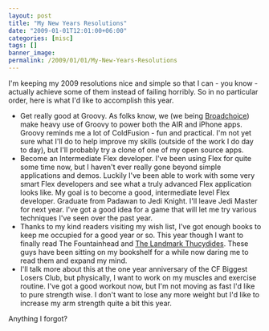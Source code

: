 ```yaml
---
layout: post
title: "My New Years Resolutions"
date: "2009-01-01T12:01:00+06:00"
categories: [misc]
tags: []
banner_image: 
permalink: /2009/01/01/My-New-Years-Resolutions
---
```


I'm keeping my 2009 resolutions nice and simple so that I can - you know - actually achieve some of them instead of failing horribly. So in no particular order, here is what I'd like to accomplish this year.
<!--more-->
<ul>
<li>Get really good at Groovy. As folks know, we (we being <a href="http://www.broadchoice.com">Broadchoice</a>) make heavy use of Groovy to power both the AIR and iPhone apps. Groovy reminds me a lot of ColdFusion - fun and practical. I'm not yet sure what I'll do to help improve my skills (outside of the work I do day to day), but I'll probably try a clone of one of my open source apps.
<li>Become an Intermediate Flex developer. I've been using Flex for quite some time now, but I haven't ever really gone beyond simple applications and demos. Luckily I've been able to work with some very smart Flex developers and see what a truly advanced Flex application looks like. My goal is to become a good, intermediate level Flex developer. Graduate from Padawan to Jedi Knight. I'll leave Jedi Master for next year. I've got a good idea for a game that will let me try various techniques I've seen over the past year. 
<li>Thanks to my kind readers visiting my wish list, I've got enough books to keep me occupied for a good year or so. This year though I want to finally read The Fountainhead and <a href="http://www.amazon.com/Landmark-Thucydides-Comprehensive-Guide-Peloponnesian/dp/0684827905/ref=sr_1_2?ie=UTF8&s=books&qid=1230829860&sr=8-2">The Landmark Thucydides</a>. These guys have been sitting on my bookshelf for a while now daring me to read them and expand my mind. 
<li>I'll talk more about this at the one year anniversary of the CF Biggest Losers Club, but physically, I want to work on my muscles and exercise routine. I've got a good workout now, but I'm not moving as fast I'd like to pure strength wise. I don't want to lose any more weight but I'd like to increase my arm strength quite a bit this year.
</ul>

Anything I forgot?